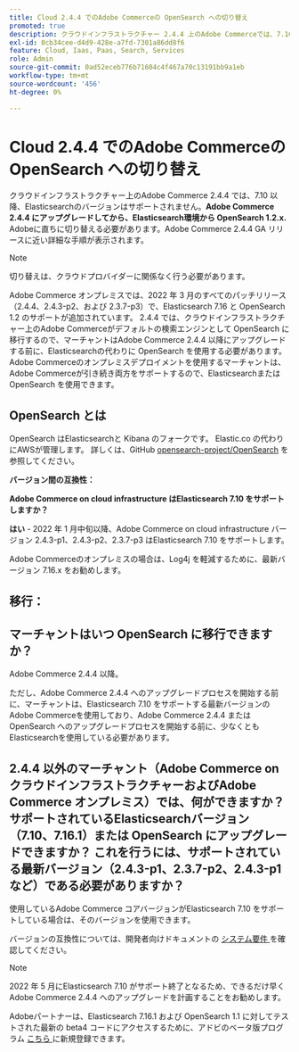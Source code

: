 ```yaml
---
title: Cloud 2.4.4 でのAdobe Commerceの OpenSearch への切り替え
promoted: true
description: クラウドインフラストラクチャー 2.4.4 上のAdobe Commerceでは、7.10 以降、Elasticsearchのバージョンをサポートしません。 **最初にAdobe Commerce 2.4.4 にアップグレードしてから、すぐにElasticsearch環境から OpenSearch 1.2.x.** Adobeに切り替える必要があります。このバージョンでは、Adobe Commerce 2.4.4 GA リリースに近い詳細な手順が提供されます。
exl-id: 0cb34cee-d4d9-428e-a7fd-7301a86dd8f6
feature: Cloud, Iaas, Paas, Search, Services
role: Admin
source-git-commit: 0ad52eceb776b71604c4f467a70c13191bb9a1eb
workflow-type: tm+mt
source-wordcount: '456'
ht-degree: 0%

---
```


# Cloud 2.4.4 でのAdobe Commerceの OpenSearch への切り替え

クラウドインフラストラクチャー上のAdobe Commerce 2.4.4 では、7.10 以降、Elasticsearchのバージョンはサポートされません。**Adobe Commerce 2.4.4 にアップグレードしてから、Elasticsearch環境から OpenSearch 1.2.x.** Adobeに直ちに切り替える必要があります。Adobe Commerce 2.4.4 GA リリースに近い詳細な手順が表示されます。

>[!NOTE]
>
>切り替えは、クラウドプロバイダーに関係なく行う必要があります。

Adobe Commerce オンプレミスでは、2022 年 3 月のすべてのパッチリリース（2.4.4、2.4.3-p2、および 2.3.7-p3）で、Elasticsearch 7.16 と OpenSearch 1.2 のサポートが追加されています。 2.4.4 では、クラウドインフラストラクチャー上のAdobe Commerceがデフォルトの検索エンジンとして OpenSearch に移行するので、マーチャントはAdobe Commerce 2.4.4 以降にアップグレードする前に、Elasticsearchの代わりに OpenSearch を使用する必要があります。 Adobe Commerceのオンプレミスデプロイメントを使用するマーチャントは、Adobe Commerceが引き続き両方をサポートするので、Elasticsearchまたは OpenSearch を使用できます。


## OpenSearch とは

OpenSearch はElasticsearchと Kibana のフォークです。 Elastic.co の代わりにAWSが管理します。 詳しくは、GitHub [opensearch-project/OpenSearch](https://github.com/opensearch-project/OpenSearch) を参照してください。

**バージョン間の互換性：**

**Adobe Commerce on cloud infrastructure はElasticsearch 7.10 をサポートしますか？**

**はい** - 2022 年 1 月中旬以降、Adobe Commerce on cloud infrastructure バージョン 2.4.3-p1、2.4.3-p2、2.3.7-p3 はElasticsearch 7.10 をサポートします。

Adobe Commerceのオンプレミスの場合は、Log4j を軽減するために、最新バージョン 7.16.x をお勧めします。

## 移行：

## マーチャントはいつ OpenSearch に移行できますか？

Adobe Commerce 2.4.4 以降。

ただし、Adobe Commerce 2.4.4 へのアップグレードプロセスを開始する前に、マーチャントは、Elasticsearch 7.10 をサポートする最新バージョンのAdobe Commerceを使用しており、Adobe Commerce 2.4.4 または OpenSearch へのアップグレードプロセスを開始する前に、少なくともElasticsearchを使用している必要があります。

## 2.4.4 以外のマーチャント（Adobe Commerce on クラウドインフラストラクチャーおよびAdobe Commerce オンプレミス）では、何ができますか？ サポートされているElasticsearchバージョン（7.10、7.16.1）または OpenSearch にアップグレードできますか？ これを行うには、サポートされている最新バージョン（2.4.3-p1、2.3.7-p2、2.4.3-p1 など）である必要がありますか？

使用しているAdobe Commerce コアバージョンがElasticsearch 7.10 をサポートしている場合は、そのバージョンを使用できます。

バージョンの互換性については、開発者向けドキュメントの [ システム要件 ](https://experienceleague.adobe.com/docs/commerce-operations/installation-guide/system-requirements.html) を確認してください。

>[!NOTE]
>
>2022 年 5 月にElasticsearch 7.10 がサポート終了となるため、できるだけ早くAdobe Commerce 2.4.4 へのアップグレードを計画することをお勧めします。

Adobeパートナーは、Elasticsearch 7.16.1 および OpenSearch 1.1 に対してテストされた最新の beta4 コードにアクセスするために、アドビのベータ版プログラム [ こちら ](https://experienceleague.adobe.com/docs/commerce-operations/release/beta-program.html) に新規登録できます。
